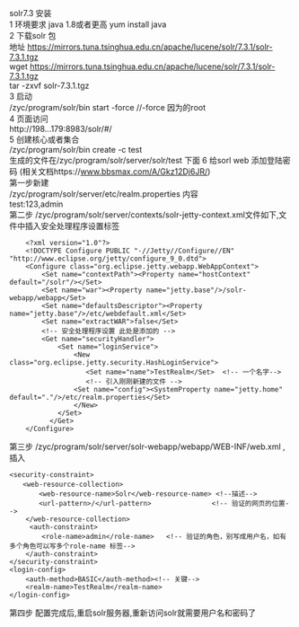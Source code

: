 solr7.3 安装   
1 环境要求 java 1.8或者更高
  yum install java  
2 下载solr 包  
  地址 https://mirrors.tuna.tsinghua.edu.cn/apache/lucene/solr/7.3.1/solr-7.3.1.tgz  
  wget  https://mirrors.tuna.tsinghua.edu.cn/apache/lucene/solr/7.3.1/solr-7.3.1.tgz  
  tar  -zxvf   solr-7.3.1.tgz  
3 启动  
  /zyc/program/solr/bin start  -force    //-force  因为的root  
4 页面访问  
  http://198.*.*.179:8983/solr/#/  
5  创建核心或者集合  
   /zyc/program/solr/bin create -c test  
   生成的文件在/zyc/program/solr/server/solr/test  下面
6 给sorl web 添加登陆密码  (相关文档https://www.bbsmax.com/A/Gkz12Dj6JR/)  
   第一步新建  
  /zyc/program/solr/server/etc/realm.properties  内容   
  test:123,admin  
   第二步   /zyc/program/solr/server/contexts/solr-jetty-context.xml文件如下,文件中插入安全处理程序设置标签

		<?xml version="1.0"?>
		<!DOCTYPE Configure PUBLIC "-//Jetty//Configure//EN" "http://www.eclipse.org/jetty/configure_9_0.dtd">
		<Configure class="org.eclipse.jetty.webapp.WebAppContext">
			<Set name="contextPath"><Property name="hostContext" default="/solr"/></Set>
			<Set name="war"><Property name="jetty.base"/>/solr-webapp/webapp</Set>
			<Set name="defaultsDescriptor"><Property name="jetty.base"/>/etc/webdefault.xml</Set>
			<Set name="extractWAR">false</Set>
			<!-- 安全处理程序设置 此处是添加的 -->
			<Get name="securityHandler">
				<Set name="loginService">
					<New class="org.eclipse.jetty.security.HashLoginService">
					   <Set name="name">TestRealm</Set>  <!-- 一个名字-->
					   <!-- 引入刚刚新建的文件 -->
					<Set name="config"><SystemProperty name="jetty.home" default="."/>/etc/realm.properties</Set>
					</New>
				</Set>
			  </Get>
		</Configure>
 第三步	 /zyc/program/solr/server/solr-webapp/webapp/WEB-INF/web.xml  ,插入

	<security-constraint>
	　　<web-resource-collection>
	    　　<web-resource-name>Solr</web-resource-name> <!--描述-->
	    　　<url-pattern>/</url-pattern>               <!-- 验证的网页的位置-->
	    </web-resource-collection>
	     <auth-constraint>
	        <role-name>admin</role-name>   <!-- 验证的角色，别写成用户名，如有多个角色可以写多个role-name 标签-->
	    </auth-constraint>
	</security-constraint>
	<login-config>
	    <auth-method>BASIC</auth-method><!-- 关键-->
	    <realm-name>TestRealm</realm-name>
	</login-config>  

第四步
  配置完成后,重启solr服务器,重新访问solr就需要用户名和密码了
  
   

